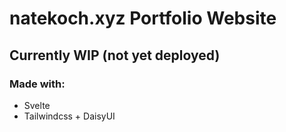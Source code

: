 # natekoch.xyz Portfolio Website
## Currently WIP (not yet deployed)
### Made with:

* Svelte
* Tailwindcss + DaisyUI

